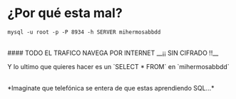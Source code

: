 # ¿Por qué esta mal?

`mysql -u root -p -P 8934 -h SERVER mihermosabbdd`

<br>
#### TODO EL TRAFICO NAVEGA POR INTERNET <!-- .element: class="fragment fade-left" --> __¡¡ SIN CIFRADO !!__ <!-- .element: class="fragment fade-left" -->

<p>Y lo ultimo que quieres hacer es un `SELECT * FROM` en `mihermosabbdd`</p><!-- .element: class="fragment fade-left" -->

<br>
*Imaginate que telefónica se entera de que estas aprendiendo SQL...*<!-- .element: class="fragment fade-left" -->
